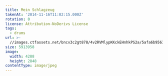 ```yaml
---
title: Mein Schlagzeug
takenAt: '2014-11-16T11:02:15.000Z'
rotation: 0
license: Attribution-NoDerivs License
tags:
  - drums
url: >-
  //images.ctfassets.net/bncv3c2gt878/4v2RVMlypKKckEHnhkPS2a/5afa6b956174442465c85fae7be27fca/mein-schlagzeug_15181426334_o
size: 5913958
image:
  width: 4288
  height: 2848
contentType: image/jpeg
---
```


